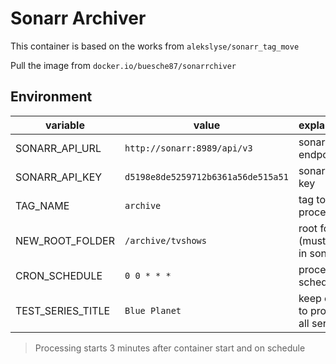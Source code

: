 # Sonarr Archiver

This container is based on the works from `alekslyse/sonarr_tag_move` 

Pull the image from `docker.io/buesche87/sonarrchiver`

## Environment

| variable | value | explanation |
| ----------- | ----------- | ----------- |
| SONARR_API_URL | `http://sonarr:8989/api/v3` | sonarr api endpoint |
| SONARR_API_KEY | `d5198e8de5259712b6361a56de515a51` | sonarr api key |
| TAG_NAME | `archive` | tag to process |
| NEW_ROOT_FOLDER | `/archive/tvshows` | root folder (must exist in sonarr) |
| CRON_SCHEDULE | `0 0 * * *` | processing schedule |
| TEST_SERIES_TITLE | `Blue Planet` | keep empty to process all series |


> Processing starts 3 minutes after container start and on schedule
